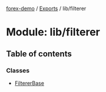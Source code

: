 [forex-demo](../README.md) / [Exports](../modules.md) / lib/filterer

# Module: lib/filterer

## Table of contents

### Classes

- [FiltererBase](../classes/lib_filterer.FiltererBase.md)
